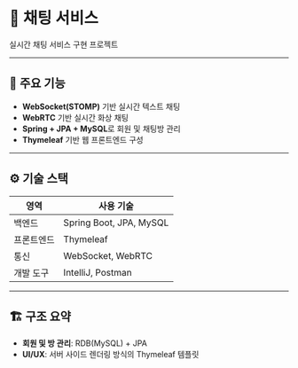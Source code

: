 # 💬 채팅 서비스
실시간 채팅 서비스 구현 프로젝트

---

## 🧩 주요 기능

- **WebSocket(STOMP)** 기반 실시간 텍스트 채팅
- **WebRTC** 기반 실시간 화상 채팅
- **Spring + JPA + MySQL**로 회원 및 채팅방 관리
- **Thymeleaf** 기반 웹 프론트엔드 구성

---

## ⚙️ 기술 스택

| **영역**  | **사용 기술**                    |
|----------|------------------------------|
| 백엔드     | Spring Boot, JPA, MySQL      |
| 프론트엔드   | Thymeleaf                    |
| 통신      | WebSocket, WebRTC     |
| 개발 도구   | IntelliJ, Postman     |

---

## 🏗️ 구조 요약

- **회원 및 방 관리**: RDB(MySQL) + JPA
- **UI/UX**: 서버 사이드 렌더링 방식의 Thymeleaf 템플릿  
